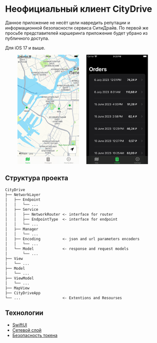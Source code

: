 # Неофициальный клиент CityDrive

Данное приложение не несёт цели навредить репутации и информационной безопасности сервиса СитиДрайв. По первой же просьбе представителей каршеринга приложение будет убрано из публичного доступа.

Для iOS 17 и выше.

<div style="display: flex; flex-direction: row; flex-wrap: wrap; justify-content: center; column-gap: 24px; row-gap: 20px;">
    <span><img src="img/1.png" style="width:200px;"></span>
    <span><img src="img/2.png" style="width:200px;"></span>
</div>

## Структура проекта

```
CityDrive
├── NetworkLayer
│   ├── Endpoint
│   │   └── ...
│   ├── Service
│   │   ├── NetworkRouter <- interface for router
│   │   ├── EndpointType  <- interface for endpoint
│   │   └── ...
│   ├── Manager
│   │   └── ...
│   ├── Encoding          <- json and url parameters encoders
│   │   └── ...
│   └── Model             <- response and request models
│       └── ...
├── View
│   └── ...
├── Model
│   └── ...
├── ViewModel
│   └── ...
├── MapView
├── CityDriveApp
└── ...                   <- Extentions and Resourses
```

## Технологии

- [SwiftUI](https://developer.apple.com/xcode/swiftui/)
- [Сетевой слой](https://habr.com/ru/articles/443514/)
- [Безопасность токена](https://github.com/jrendel/SwiftKeychainWrapper)
